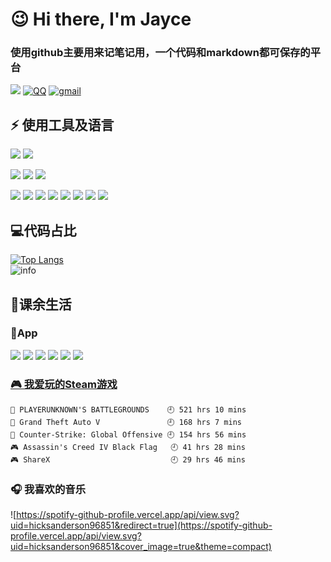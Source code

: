 # 😉	Hi there, I'm Jayce   
### 使用github主要用来记笔记用，一个代码和markdown都可保存的平台  
![](https://img.shields.io/badge/dynamic/json?color=da282a&label=%E5%BE%AE%E5%8D%9A&query=%24.data.totalSubs&url=https%3A%2F%2Fapi.spencerwoo.com%2Fsubstats%2F%3Fsource%3Dweibo%26queryKey%3D3606922432&logo=Sina-Weibo) 
[![QQ](https://img.shields.io/badge/-QQ-blue?style=flat&logo=Tencent-QQ)](tencent://message/?uin=1372712847&Site=1372712847&menu=yes)
[![gmail](https://img.shields.io/badge/-Email-8B89cc?style=flat&logo=Gmail)](Mailto:hejayce@gmail.com)

## ⚡ 使用工具及语言

<!--![](https://img.shields.io/badge/macOS-Catalina-d0d1d4?style=flat-square&logo=Apple)-->
![](https://img.shields.io/badge/MacOS-Catalina-black?style=flat&logo=Apple)
![](https://img.shields.io/badge/Windows-10-blue?style=flat&logo=Windows)



![](https://img.shields.io/badge/Web-webstorm-blue?style=flat&logo=WebStorm)
![](https://img.shields.io/badge/Python-PyCharm-green?style=flat&logo=PyCharm)
![](https://img.shields.io/badge/Other-Visual%20Studio%20Code-blue?style=flat&logo=Visual-Studio-Code)


![](https://img.shields.io/badge/-HTML-gray?style=flat&logo=HTML5)
![](https://img.shields.io/badge/-CSS-gray?style=flat&logo=CSS3)
![](https://img.shields.io/badge/-JavaScript-gray?style=flat&logo=javascript)
![](https://img.shields.io/badge/-Bootstrap-gray?style=flat&logo=Bootstrap)
![](https://img.shields.io/badge/-Vue.js-gray?style=flat&logo=vue.js)
![](https://img.shields.io/badge/-MySQL-gray?style=flat&logo=mysql&logoColor=blue)
![](https://img.shields.io/badge/-Git-gray?style=flat&logo=git)
![](https://img.shields.io/badge/-Python-gray?style=flat&logo=python)


## 💻代码占比
[![Top Langs](https://github-readme-stats.vercel.app/api/top-langs/?username=HeJayce&layout=compact)](https://github.com/anuraghazra/github-readme-stats)  
![info](https://github-readme-stats.vercel.app/api?username=HeJayce&show_icons=true&count_private=true&hide=prs&theme=default_repocard)


## 🏀课余生活
### 📱App
![](https://img.shields.io/badge/-AppleMusic-EF145F?style=flat&logo=Apple-Music)
![](https://img.shields.io/badge/-Spotify-green?style=flat&logo=Spotify)
![](https://img.shields.io/badge/-bilibili-blue?style=flat&logo=Bilibili)
![](https://img.shields.io/badge/-Youtube-red?style=flat&logo=YouTube)
![](https://img.shields.io/badge/-Github-black?style=flat&logo=GitHub)
![](https://img.shields.io/badge/-instagram-DB7093?style=flat&logo=instagram)

<!-- steam-box start -->
 ### <a href="https://gist.github.com/881763b570de2cda37d3b7660c1e9f7d" target="_blank">🎮 我爱玩的Steam游戏</a>
 ``` text
🍳 PLAYERUNKNOWN'S BATTLEGROUNDS    🕘 521 hrs 10 mins
🚓 Grand Theft Auto V               🕘 168 hrs 7 mins
🔫 Counter-Strike: Global Offensive 🕘 154 hrs 56 mins
🎮 Assassin's Creed IV Black Flag   🕘 41 hrs 28 mins
🎮 ShareX                           🕘 29 hrs 46 mins
```
 <!-- steam-box end -->

 ### 🎧 我喜欢的音乐
![https://spotify-github-profile.vercel.app/api/view.svg?uid=hicksanderson96851&redirect=true](https://spotify-github-profile.vercel.app/api/view.svg?uid=hicksanderson96851&cover_image=true&theme=compact)
